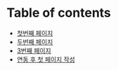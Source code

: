 # Table of contents

* [첫번째 페이지](README.md)
* [두번째 페이지](undefined-1.md)
* [3번째 페이지](3.md)
* [연동 후 첫 페이지 작성](undefined-2.md)
